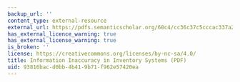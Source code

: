 ```yaml
---
backup_url: ''
content_type: external-resource
external_url: https://pdfs.semanticscholar.org/60c4/cc36c37c5cccac337a2d25e58d53e9081672.pdf
has_external_licence_warning: true
has_external_license_warning: true
is_broken: ''
license: https://creativecommons.org/licenses/by-nc-sa/4.0/
title: Information Inaccuracy in Inventory Systems (PDF)
uid: 93816bac-d0bb-4b41-9b71-f962e57420ea
---
```


